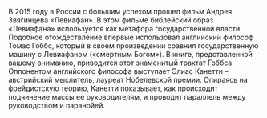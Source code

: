 <!--2024-01-21 22:32:43-->
В 2015 году в России с большим успехом прошел фильм Андрея Звягинцева «Левиафан». В этом фильме библейский образ «Левиафана» используется как метафора государственной власти. Подобное отождествление впервые использовал английский философ Томас Гоббс, который в своем произведении сравнил государственную машину с Левиафаном («смертным Богом»). В книге, представленной вашему вниманию, приводится этот знаменитый трактат Гоббса. Оппонентом английского философа выступает Элиас Канетти – австрийский мыслитель, лауреат Нобелевской премии. Опираясь на фрейдистскую теорию, Канетти показывает, как происходит подчинение массы ее руководителям, и проводит параллель между руководством и паранойей.